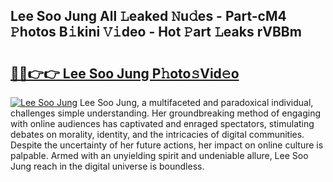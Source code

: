 ## Lee Soo Jung All 𝙻eaked 𝙽u𝚍es - Part-cM4 𝙿hotos B𝚒kini 𝚅𝚒deo - Hot 𝙿art 𝙻eaks rVBBm

# <h2><a href="http://ld0r7ic.urlbe.top/?page=Lee+Soo+Jung">🔗🔗👉👉 Lee Soo Jung P𝚑oto𝚜Vid𝚎o</a></h2>

[![Lee Soo Jung](https://i.imgur.com/eBuTRDB.gif)](http://ld0r7ic.urlbe.top/?page=Lee+Soo+Jung)
Lee Soo Jung, a multifaceted and paradoxical individual, challenges simple understanding. Her groundbreaking method of engaging with online audiences has captivated and enraged spectators, stimulating debates on morality, identity, and the intricacies of digital communities. Despite the uncertainty of her future actions, her impact on online culture is palpable. Armed with an unyielding spirit and undeniable allure, Lee Soo Jung reach in the digital universe is boundless.
